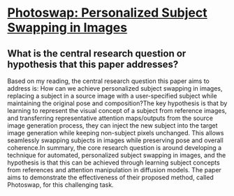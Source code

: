 # [Photoswap: Personalized Subject Swapping in Images](https://arxiv.org/abs/2305.18286)

## What is the central research question or hypothesis that this paper addresses?

Based on my reading, the central research question this paper aims to address is: How can we achieve personalized subject swapping in images, replacing a subject in a source image with a user-specified subject while maintaining the original pose and composition?The key hypothesis is that by learning to represent the visual concept of a subject from reference images, and transferring representative attention maps/outputs from the source image generation process, they can inject the new subject into the target image generation while keeping non-subject pixels unchanged. This allows seamlessly swapping subjects in images while preserving pose and overall coherence.In summary, the core research question is around developing a technique for automated, personalized subject swapping in images, and the hypothesis is that this can be achieved through learning subject concepts from references and attention manipulation in diffusion models. The paper aims to demonstrate the effectiveness of their proposed method, called Photoswap, for this challenging task.
